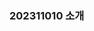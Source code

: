 ### 202311010 소개

<!--
**202311010/202311010** is a ✨ _special_ ✨ repository because its `README.md` (this file) appears on your GitHub profile.

Here are some ideas to get you started:

- 🌱 I’m currently learning OSS 
- 👯 I’m looking to collaborate on accounting
- 🔭 I’m looking for help with code review
- 💬 Ask me about accounting
-->
